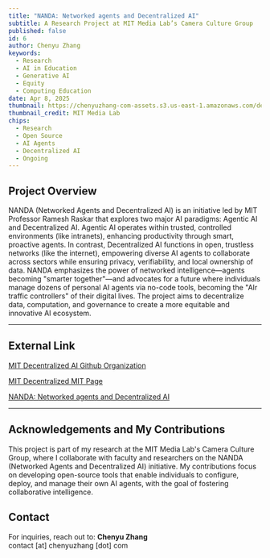 ```yaml
---
title: "NANDA: Networked agents and Decentralized AI"
subtitle: A Research Project at MIT Media Lab’s Camera Culture Group
published: false
id: 6
author: Chenyu Zhang
keywords:
  - Research
  - AI in Education
  - Generative AI
  - Equity
  - Computing Education
date: Apr 8, 2025
thumbnail: https://chenyuzhang-com-assets.s3.us-east-1.amazonaws.com/dec-ai+1.png.1400x1400.png
thumbnail_credit: MIT Media Lab
chips:
  - Research
  - Open Source
  - AI Agents
  - Decentralized AI
  - Ongoing
---
```


## Project Overview

NANDA (Networked Agents and Decentralized AI) is an initiative led by MIT Professor Ramesh Raskar that explores two major AI paradigms: Agentic AI and Decentralized AI. Agentic AI operates within trusted, controlled environments (like intranets), enhancing productivity through smart, proactive agents. In contrast, Decentralized AI functions in open, trustless networks (like the internet), empowering diverse AI agents to collaborate across sectors while ensuring privacy, verifiability, and local ownership of data. NANDA emphasizes the power of networked intelligence—agents becoming "smarter together"—and advocates for a future where individuals manage dozens of personal AI agents via no-code tools, becoming the "AIr traffic controllers" of their digital lives. The project aims to decentralize data, computation, and governance to create a more equitable and innovative AI ecosystem.

---

## External Link

[MIT Decentralized AI Github Organization](https://github.com/aidecentralized)

[MIT Decentralized MIT Page](https://www.media.mit.edu/projects/decentralized-ai/overview/)

[NANDA: Networked agents and Decentralized AI](https://www.linkedin.com/pulse/nanda-networked-agents-decentralized-ai-ramesh-raskar-m3oie/?trackingId=8rCFjf05TI6FUKRpU0dL5Q%3D%3D)

---

## Acknowledgements and My Contributions

This project is part of my research at the MIT Media Lab's Camera Culture Group, where I collaborate with faculty and researchers on the NANDA (Networked Agents and Decentralized AI) initiative. My contributions focus on developing open-source tools that enable individuals to configure, deploy, and manage their own AI agents, with the goal of fostering collaborative intelligence.

## Contact

For inquiries, reach out to: **Chenyu Zhang**  
contact [at] chenyuzhang [dot] com

